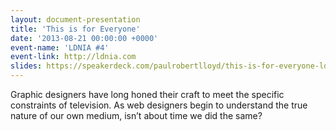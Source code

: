 ```yaml
---
layout: document-presentation
title: 'This is for Everyone'
date: '2013-08-21 00:00:00 +0000'
event-name: 'LDNIA #4'
event-link: http://ldnia.com
slides: https://speakerdeck.com/paulrobertlloyd/this-is-for-everyone-ldnia-number-4
---
```

Graphic designers have long honed their craft to meet the specific constraints of television. As web designers begin to understand the true nature of our own medium, isn’t about time we did the same?